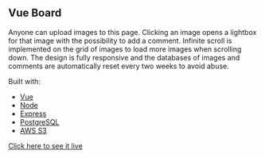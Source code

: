 ## Vue Board

Anyone can upload images to this page. Clicking an image opens a lightbox for that image with the possibility to add a comment. Infinite scroll is implemented on the grid of images to load more images when scrolling down. The design is fully responsive and the databases of images and comments are automatically reset every two weeks to avoid abuse.

Built with:

- [Vue](https://vuejs.org/)
- [Node](https://nodejs.org/)
- [Express](https://expressjs.com/)
- [PostgreSQL](https://www.postgresql.org/)
- [AWS S3](https://aws.amazon.com/s3/)

[Click here to see it live](http://vue-board.herokuapp.com/)

